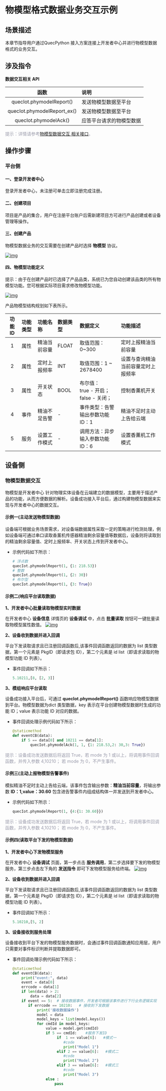 
# 物模型格式数据业务交互示例

## __场景描述__

本章节指导用户通过QuecPython 接入方案连接上开发者中心并进行物模型数据格式的业务交互。

## __涉及指令__
__数据交互相关 API__

| 函数 | 说明  |
|:--------:| :-------------|
|quecIot.phymodelReport() |发送物模型数据至平台 |
|quecIot.phymodelReport_ex() |发送物模型数据至平台 |
|quecIot.phymodelAck()|应答平台请求的物模型数据 |


<font color=#999AAA >提示：详情请参考[物模型数据交互 相关接口](/deviceDevelop/wifi/QuecPython/api/wifi-quecpython-api-03.md)。</font>
	
## __操作步骤__
### __平台侧__
#### __一、登录开发者中心__
登录<a :href="toDevelopCenter()" target="_blank">开发者中心</a>，未注册可单击<a :href="toDevelopCenter('registerType')" target="_blank">立即注册</a>完成注册。
#### __二、创建项目__
项目是产品的集合，用户在注册平台账户后需新建项目方可进行产品创建或者设备管理等操作。
#### __三、创建产品__
物模型数据业务的交互需要在创建产品时选择 __物模型__ 协议。

<a data-fancybox title="img" href="/deviceDevelop/wifi/QuecPython/resource/data/Physical_model/Example-01.png">![img](/deviceDevelop/wifi/QuecPython/resource/data/Physical_model/Example-01.png)</a>


#### __四、物模型功能定义__
 提示：由于在创建产品时已选择了产品品类，系统已为您自动创建该品类的所有物模型功能。您可根据实际项目需求修改物模型功能。 

<a data-fancybox title="img" href="/deviceDevelop/wifi/QuecPython/resource/data/Physical_model/Example-02.png">![img](/deviceDevelop/wifi/QuecPython/resource/data/Physical_model/Example-02.png)</a>

 产品物模型结构规划如下表所示。

| 功能ID | 功能类型    |功能名称   |数据类型    |数据定义  |功能描述  |
|:--------:|:-------------|:-------------|:-------------|:-------------|:-------------|
| 1 |属性 | 精油当前容量 | FLOAT |取值范围：0~300 |定时上报精油当前容量
| 2 |属性 | 定时上报频率 | INT |取值范围：1 ~ 2678400 |设置与查询精油当前容量定时上报频率|
| 3 |属性 | 开关状态 | BOOL |布尔值：<br>true - 开启；<br>false - 关闭； |控制香薰机开关|
| 4 |事件 | 精油不足告警 | - |事件类型：告警 <br>输出参数功能ID：1 |精油不足时主动上告给云端|
| 5 |服务 | 设置工作模式 | - |调用方法：异步<br>输入参数功能ID：6 |设置香薰机工作模式|

## __设备侧__
### __物模型数据交互__

物模型是开发者中心 针对物理实体设备在云端建立的数据模型，主要用于描述产品的功能，从而方便数据的解析。设备成功接入平台后，通过构建物模型数据来实现与开发者中心的数据交互。


#### __示例一(主动发送物模型数据)__

设备端可根据业务场景需求，对设备端数据属性采取一定的策略进行检测处理，例如设备端可通过串口读取香薰机传感器精油剩余容量值等数据后，设备则将读取到的精油剩余容量值、定时上报频率、开关状态上传到开发者中心。

* 示例代码如下所示：
	```py
	# 浮点数
	quecIot.phymodelReport(1, {1: 218.53})
	# 整数
	quecIot.phymodelReport(1, {2: 30})
	# 布尔型
	quecIot.phymodelReport(1, {3: True})
	```


#### __示例二(响应平台读取数据)__
__1、开发者中心批量读取物模型实时数据__

在开发者中心 __设备信息__ 详情页的 __设备调试__ 中，点击 __批量读取__ 按钮可一键批量读取物模型属性数值。
<a data-fancybox title="img" href="/deviceDevelop/wifi/QuecPython/resource/data/Physical_model/Example-03.png">![img](/deviceDevelop/wifi/QuecPython/resource/data/Physical_model/Example-03.png)</a>

__2、设备收到数据并进入回调__

平台下发读取请求且已注册回调函数后,该事件回调函数返回的数据为 list 类型数据，第一个元素是 PkgID（即请求包 ID），第二个元素是 id list（即请求读取的物模型功能 ID 列表）。
* 事件回调如下所示：

	```py
	5.10211,[8, [2, 3]]
	```

__3、模组响应平台读取__

设备成功接入平台后，可通过 __quecIot.phymodelReport()__ 函数响应物模型数据到平台。物模型数据为dict 类型数据，key 表示在平台创建物模型数据时生成的功能 ID；value 表示功能 ID 对应的数据。

* 事件回调处理示例代码如下所示：
	```py
    @staticmethod
    def eventCB(data):
        if 5 == data[0] and 10211 == data[1]:
			quecIot.phymodelAck(1, 1, {1: 218.53,2: 30,3: True})
	```
<font color=#999AAA >提示：设备成功发送数据后将返回 True，若 mode 为 1 或以上，将调用事件回调函数，并传入参数 4,10210； 若 mode 为 0，不产生事件。</font>

#### __示例三(主动上报物模型告警事件)__
模拟精油不足时主动上告给云端，该事件包含输出参数：__精油当前容量__，将输出参数 __ID：1,value：30.60__ 包含进告警事件内组成结构体一并发送到开发者中心。

* 示例代码如下所示：
	```py
	quecIot.phymodelReport(1, {4:{1: 30.60}})
	```
<font color=#999AAA >提示：设备成功发送数据后将返回 True，若 mode 为 1 或以上，将调用事件回调函数，并传入参数 4,10210； 若 mode 为 0，不产生事件。</font>

#### __示例四(读取平台下发的物模型数据)__

__1、开发者中心下发物模型服务__

 在开发者中心 __设备调试__ 页面，第一步点击 __服务调用__，第二步选择要下发的物模型服务，第三步点击左下角的 __发送指令__ 即可下发物模型服务给终端。
<a data-fancybox title="img" href="/deviceDevelop/wifi/QuecPython/resource/data/Physical_model/Example-04.png">![img](/deviceDevelop/wifi/QuecPython/resource/data/Physical_model/Example-04.png)</a>

__2、设备收到数据并进入回调__

平台下发读取请求且已注册回调函数后,该事件回调函数返回的数据为 list 类型数据，第一个元素是 PkgID（即请求包 ID），第二个元素是 id list（即请求读取的物模型功能 ID 列表）。
* 事件回调如下所示：

	```py
	5.10210,[5, 2]
	```

__3、设备接收到服务处理__

设备接收到平台下发的物模型服务数据时，会通过事件回调函数通知应用层，用户只需要对事件标识判断并提取数据即可。

* 事件回调处理示例代码如下所示：
	```py
    @staticmethod
    def eventCB(data):
        print("event:", data)
        event = data[0]
        errcode = data[1]
        if len(data) > 2:
            data = data[2]
        if event == 5:  # 接收数据事件，开发者可根据该事件进行下行业务逻辑实现
           if errcode == 10210:   # 接收到下发数据
               print('接收数据操作')
               model = data
               model_keys = list(model.keys())
               for cmdId in model_keys:
                   value = model.get(cmdId)
                   if 5 == cmdId:    #服务下发ID                     
                        if  1 == value[6]:   #模式一
                           #code
                           print("Model 1") 
                        elif 2 == value[6]:   #模式二
                           #code
                           print("Model 2") 
                        elif 3 == value[6]:   #模式三
                           #code
                           print("Model 3") 
                   else :
                       pass                
	```

 